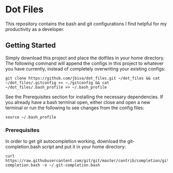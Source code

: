 # Dot Files 

This repository contains the bash and git configurations I find helpful for my productivity as a developer.

## Getting Started

Simply download this project and place the dotfiles in your home directory. The following command will append the configs in this project to whatever you have currently, instead of completely overwriting your existing configs:
```
git clone https://github.com/jbisa/dot_files.git ~/dot_files && cat ~/dot_files/.gitconfig >> ~./gitconfig && cat ~/dot_files/.bash_profile >> ~/.bash_profile
```

See the Prerequisites section for installing the necessary dependencies. If you already have a bash terminal open, either close and open a new terminal or run the following to see changes from the config files:

```
source ~/.bash_profile
```

### Prerequisites

In order to get git autocompletion working, download the git-completion.bash script and put it in your home directory:
```
curl https://raw.githubusercontent.com/git/git/master/contrib/completion/git-completion.bash -o ~/.git-completion.bash
```

